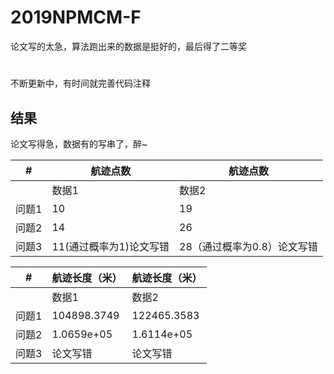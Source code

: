 # 2019NPMCM-F
论文写的太急，算法跑出来的数据是挺好的，最后得了二等奖
#
不断更新中，有时间就完善代码注释

## 结果

论文写得急，数据有的写串了，醉~

| # | 航迹点数 |航迹点数|
|--- |-------|----|
|  | 数据1 |数据2|
| 问题1 |10  |19|
| 问题2 | 14 |26|
| 问题3 |  11(通过概率为1)论文写错|28（通过概率为0.8）论文写错|

| # | 航迹长度（米） |航迹长度（米）|
|-----|----|-----|
|  | 数据1 |数据2|
| 问题1 |104898.3749  |122465.3583|
| 问题2 | 1.0659e+05 |1.6114e+05|
| 问题3 |  论文写错|论文写错|


